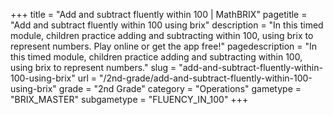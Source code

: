 +++
title = "Add and subtract fluently within 100 | MathBRIX"
pagetitle = "Add and subtract fluently within 100 using brix"
description = "In this timed module, children practice adding and subtracting within 100, using brix to represent numbers. Play online or get the app free!"
pagedescription = "In this timed module, children practice adding and subtracting within 100, using brix to represent numbers."
slug = "add-and-subtract-fluently-within-100-using-brix"
url = "/2nd-grade/add-and-subtract-fluently-within-100-using-brix"
grade = "2nd Grade"
category = "Operations"
gametype = "BRIX_MASTER"
subgametype = "FLUENCY_IN_100"
+++